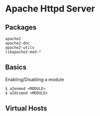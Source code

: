 # Apache Httpd Server

## Packages
```
apache2
apache2-doc
apache2-utils
libapache2-mod-*
```

## Basics
Enabling/Disabling a module
```
$ a2enmod <MODULE>
$ a2dismod <MODULE>
```

## Virtual Hosts
